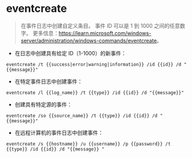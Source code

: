 # eventcreate

> 在事件日志中创建自定义条目。
> 事件 ID 可以是 1 到 1000 之间的任意数字。
> 更多信息：<https://learn.microsoft.com/windows-server/administration/windows-commands/eventcreate>。

- 在日志中创建具有给定 ID（1-1000）的新事件：

`eventcreate /t {{success|error|warning|information}} /id {{id}} /d "{{message}}"`

- 在特定事件日志中创建事件：

`eventcreate /l {{log_name}} /t {{type}} /id {{id}} /d "{{message}}"`

- 创建具有特定源的事件：

`eventcreate /so {{source_name}} /t {{type}} /id {{id}} /d "{{message}}"`

- 在远程计算机的事件日志中创建事件：

`eventcreate /s {{hostname}} /u {{username}} /p {{password}} /t {{type}} /id {{id}} /d "{{message}} "`